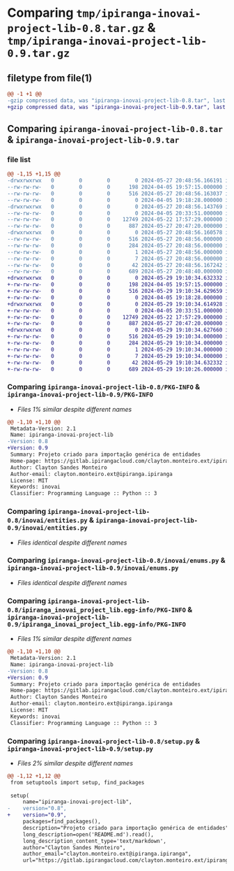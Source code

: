 # Comparing `tmp/ipiranga-inovai-project-lib-0.8.tar.gz` & `tmp/ipiranga-inovai-project-lib-0.9.tar.gz`

## filetype from file(1)

```diff
@@ -1 +1 @@
-gzip compressed data, was "ipiranga-inovai-project-lib-0.8.tar", last modified: Mon May 27 20:48:56 2024, max compression
+gzip compressed data, was "ipiranga-inovai-project-lib-0.9.tar", last modified: Wed May 29 19:10:34 2024, max compression
```

## Comparing `ipiranga-inovai-project-lib-0.8.tar` & `ipiranga-inovai-project-lib-0.9.tar`

### file list

```diff
@@ -1,15 +1,15 @@
-drwxrwxrwx   0        0        0        0 2024-05-27 20:48:56.166191 ipiranga-inovai-project-lib-0.8/
--rw-rw-rw-   0        0        0      198 2024-04-05 19:57:15.000000 ipiranga-inovai-project-lib-0.8/LICENSE
--rw-rw-rw-   0        0        0      516 2024-05-27 20:48:56.163037 ipiranga-inovai-project-lib-0.8/PKG-INFO
--rw-rw-rw-   0        0        0        0 2024-04-05 19:18:28.000000 ipiranga-inovai-project-lib-0.8/README.md
-drwxrwxrwx   0        0        0        0 2024-05-27 20:48:56.143769 ipiranga-inovai-project-lib-0.8/inovai/
--rw-rw-rw-   0        0        0        0 2024-04-05 20:33:51.000000 ipiranga-inovai-project-lib-0.8/inovai/__init__.py
--rw-rw-rw-   0        0        0    12749 2024-05-22 17:57:29.000000 ipiranga-inovai-project-lib-0.8/inovai/entities.py
--rw-rw-rw-   0        0        0      887 2024-05-27 20:47:20.000000 ipiranga-inovai-project-lib-0.8/inovai/enums.py
-drwxrwxrwx   0        0        0        0 2024-05-27 20:48:56.160578 ipiranga-inovai-project-lib-0.8/ipiranga_inovai_project_lib.egg-info/
--rw-rw-rw-   0        0        0      516 2024-05-27 20:48:56.000000 ipiranga-inovai-project-lib-0.8/ipiranga_inovai_project_lib.egg-info/PKG-INFO
--rw-rw-rw-   0        0        0      284 2024-05-27 20:48:56.000000 ipiranga-inovai-project-lib-0.8/ipiranga_inovai_project_lib.egg-info/SOURCES.txt
--rw-rw-rw-   0        0        0        1 2024-05-27 20:48:56.000000 ipiranga-inovai-project-lib-0.8/ipiranga_inovai_project_lib.egg-info/dependency_links.txt
--rw-rw-rw-   0        0        0        7 2024-05-27 20:48:56.000000 ipiranga-inovai-project-lib-0.8/ipiranga_inovai_project_lib.egg-info/top_level.txt
--rw-rw-rw-   0        0        0       42 2024-05-27 20:48:56.167242 ipiranga-inovai-project-lib-0.8/setup.cfg
--rw-rw-rw-   0        0        0      689 2024-05-27 20:48:40.000000 ipiranga-inovai-project-lib-0.8/setup.py
+drwxrwxrwx   0        0        0        0 2024-05-29 19:10:34.632332 ipiranga-inovai-project-lib-0.9/
+-rw-rw-rw-   0        0        0      198 2024-04-05 19:57:15.000000 ipiranga-inovai-project-lib-0.9/LICENSE
+-rw-rw-rw-   0        0        0      516 2024-05-29 19:10:34.629659 ipiranga-inovai-project-lib-0.9/PKG-INFO
+-rw-rw-rw-   0        0        0        0 2024-04-05 19:18:28.000000 ipiranga-inovai-project-lib-0.9/README.md
+drwxrwxrwx   0        0        0        0 2024-05-29 19:10:34.614928 ipiranga-inovai-project-lib-0.9/inovai/
+-rw-rw-rw-   0        0        0        0 2024-04-05 20:33:51.000000 ipiranga-inovai-project-lib-0.9/inovai/__init__.py
+-rw-rw-rw-   0        0        0    12749 2024-05-22 17:57:29.000000 ipiranga-inovai-project-lib-0.9/inovai/entities.py
+-rw-rw-rw-   0        0        0      887 2024-05-27 20:47:20.000000 ipiranga-inovai-project-lib-0.9/inovai/enums.py
+drwxrwxrwx   0        0        0        0 2024-05-29 19:10:34.627660 ipiranga-inovai-project-lib-0.9/ipiranga_inovai_project_lib.egg-info/
+-rw-rw-rw-   0        0        0      516 2024-05-29 19:10:34.000000 ipiranga-inovai-project-lib-0.9/ipiranga_inovai_project_lib.egg-info/PKG-INFO
+-rw-rw-rw-   0        0        0      284 2024-05-29 19:10:34.000000 ipiranga-inovai-project-lib-0.9/ipiranga_inovai_project_lib.egg-info/SOURCES.txt
+-rw-rw-rw-   0        0        0        1 2024-05-29 19:10:34.000000 ipiranga-inovai-project-lib-0.9/ipiranga_inovai_project_lib.egg-info/dependency_links.txt
+-rw-rw-rw-   0        0        0        7 2024-05-29 19:10:34.000000 ipiranga-inovai-project-lib-0.9/ipiranga_inovai_project_lib.egg-info/top_level.txt
+-rw-rw-rw-   0        0        0       42 2024-05-29 19:10:34.632332 ipiranga-inovai-project-lib-0.9/setup.cfg
+-rw-rw-rw-   0        0        0      689 2024-05-29 19:10:26.000000 ipiranga-inovai-project-lib-0.9/setup.py
```

### Comparing `ipiranga-inovai-project-lib-0.8/PKG-INFO` & `ipiranga-inovai-project-lib-0.9/PKG-INFO`

 * *Files 1% similar despite different names*

```diff
@@ -1,10 +1,10 @@
 Metadata-Version: 2.1
 Name: ipiranga-inovai-project-lib
-Version: 0.8
+Version: 0.9
 Summary: Projeto criado para importação genérica de entidades
 Home-page: https://gitlab.ipirangacloud.com/clayton.monteiro.ext/ipiranga-inovai-project-lib
 Author: Clayton Sandes Monteiro
 Author-email: clayton.monteiro.ext@ipiranga.ipiranga
 License: MIT
 Keywords: inovai
 Classifier: Programming Language :: Python :: 3
```

### Comparing `ipiranga-inovai-project-lib-0.8/inovai/entities.py` & `ipiranga-inovai-project-lib-0.9/inovai/entities.py`

 * *Files identical despite different names*

### Comparing `ipiranga-inovai-project-lib-0.8/inovai/enums.py` & `ipiranga-inovai-project-lib-0.9/inovai/enums.py`

 * *Files identical despite different names*

### Comparing `ipiranga-inovai-project-lib-0.8/ipiranga_inovai_project_lib.egg-info/PKG-INFO` & `ipiranga-inovai-project-lib-0.9/ipiranga_inovai_project_lib.egg-info/PKG-INFO`

 * *Files 1% similar despite different names*

```diff
@@ -1,10 +1,10 @@
 Metadata-Version: 2.1
 Name: ipiranga-inovai-project-lib
-Version: 0.8
+Version: 0.9
 Summary: Projeto criado para importação genérica de entidades
 Home-page: https://gitlab.ipirangacloud.com/clayton.monteiro.ext/ipiranga-inovai-project-lib
 Author: Clayton Sandes Monteiro
 Author-email: clayton.monteiro.ext@ipiranga.ipiranga
 License: MIT
 Keywords: inovai
 Classifier: Programming Language :: Python :: 3
```

### Comparing `ipiranga-inovai-project-lib-0.8/setup.py` & `ipiranga-inovai-project-lib-0.9/setup.py`

 * *Files 2% similar despite different names*

```diff
@@ -1,12 +1,12 @@
 from setuptools import setup, find_packages
 
 setup(
     name="ipiranga-inovai-project-lib",
-    version="0.8",
+    version="0.9",
     packages=find_packages(),
     description="Projeto criado para importação genérica de entidades",
     long_description=open('README.md').read(),
     long_description_content_type='text/markdown',
     author="Clayton Sandes Monteiro",
     author_email="clayton.monteiro.ext@ipiranga.ipiranga",
     url="https://gitlab.ipirangacloud.com/clayton.monteiro.ext/ipiranga-inovai-project-lib",
```

